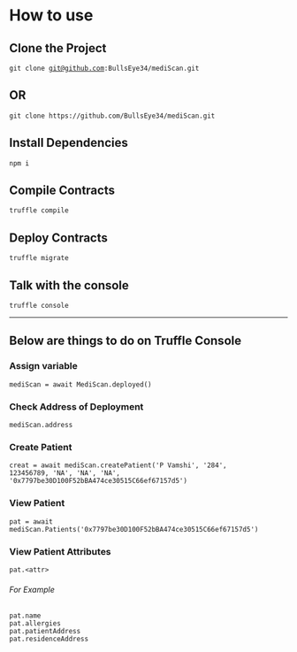 # How to use
## Clone the Project
<code>git clone git@github.com:BullsEye34/mediScan.git</code>
<br>
<h2>OR</h2>
<code>git clone https://github.com/BullsEye34/mediScan.git</code>
<br>

## Install Dependencies
<code>npm i</code>
<br>

## Compile Contracts
<code>truffle compile</code>
<br>

## Deploy Contracts
<code>truffle migrate</code>
<br>

## Talk with the console
<code>truffle console</code>
<br>

<hr>

<h2>Below are things to do on Truffle Console</h2>

### Assign variable 
<code>mediScan = await MediScan.deployed()</code>
<br>

### Check Address of Deployment 
<code>mediScan.address</code>
<br>

### Create Patient
<code>creat = await mediScan.createPatient('P Vamshi', '284', 123456789, 'NA', 'NA', 'NA', '0x7797be30D100F52bBA474ce30515C66ef67157d5')</code>
<br>

### View Patient
<code>pat = await mediScan.Patients('0x7797be30D100F52bBA474ce30515C66ef67157d5')</code>
<br>

### View Patient Attributes
<code>pat.\<attr\></code>
<h6>For Example</h6>

<code>pat.name</code>
<br>
<code>pat.allergies</code>
<br>
<code>pat.patientAddress</code>
<br>
<code>pat.residenceAddress</code>
<br>